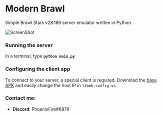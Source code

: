 # Modern Brawl

Simple Brawl Stars v28.189 server emulator written in Python.

![ScreenShot](https://cdn.discordapp.com/attachments/817282221177569332/817717138256560188/Screenshot_20210306-131235_Modern_Brawl.jpg) 

### Running the server
In a terminal, type __`python main.py`__

### Configuring the client app
To connect to your server, a special client is required. Download the [base APK](https://mega.nz/file/KLIVnICL#votxNJyMtT5dsqyP8TWY9ozTpZEJkZgIseur9rzxpCw) and easily change the host IP in `libmb.config.so`

### Contact me:
* **Discord**: PhoenixFire#6879

